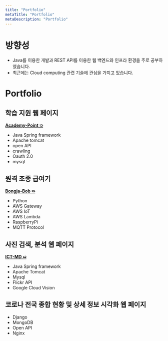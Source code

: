 ```yaml
---
title: "Portfolio"
metaTitle: "Portfolio"
metaDescription: "Portfolio"
---
```

# 방향성
- Java를 이용한 개발과 REST API를 이용한 웹 백엔드와 인프라 환경을 주로 공부하였습니다.
- 최근에는  Cloud computing 관련 기술에 관심을 가지고 있습니다.

# Portfolio
## 학습 지원 웹 페이지
**[Academy-Point &#10159;](./Portfolio/Academy-Point)**
- Java Spring framework
- Apache tomcat
- open API
- crawling
- Oauth 2.0
- mysql

## 원격 조종 급여기
**[Bongja-Bob &#10159;](./Portfolio/Bongja-Bob)**
- Python
- AWS Gateway
- AWS IoT
- AWS Lambda
- RaspberryPi
- MQTT Protocol

## 사진 검색, 분석 웹 페이지
**[ICT-MD &#10159;](./Portfolio/ICT-MD)**
- Java Spring framework
- Apache Tomcat
- Mysql
- Flickr API
- Google Cloud Vision

## 코로나 전국 종합 현황 및 상세 정보 시각화 웹 페이지
- Django
- MongoDB
- Open API
- Nginx
